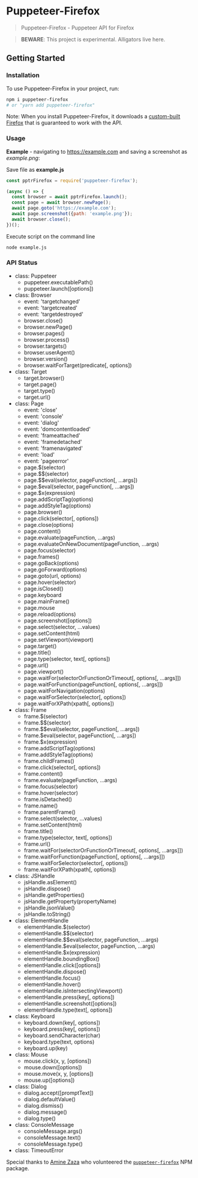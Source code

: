 # Puppeteer-Firefox

> Puppeteer-Firefox - Puppeteer API for Firefox

> **BEWARE**: This project is experimental. Alligators live here.

## Getting Started

### Installation

To use Puppeteer-Firefox in your project, run:

```bash
npm i puppeteer-firefox
# or "yarn add puppeteer-firefox"
```

Note: When you install Puppeteer-Firefox, it downloads a [custom-built Firefox](https://github.com/GoogleChrome/puppeteer/tree/master/experimental/juggler) that is guaranteed to work with the API.

### Usage

**Example** - navigating to https://example.com and saving a screenshot as *example.png*:

Save file as **example.js**

```js
const pptrFirefox = require('puppeteer-firefox');

(async () => {
  const browser = await pptrFirefox.launch();
  const page = await browser.newPage();
  await page.goto('https://example.com');
  await page.screenshot({path: 'example.png'});
  await browser.close();
})();
```

Execute script on the command line

```bash
node example.js
```


### API Status

- class: Puppeteer
  * puppeteer.executablePath()
  * puppeteer.launch([options])
- class: Browser
  * event: 'targetchanged'
  * event: 'targetcreated'
  * event: 'targetdestroyed'
  * browser.close()
  * browser.newPage()
  * browser.pages()
  * browser.process()
  * browser.targets()
  * browser.userAgent()
  * browser.version()
  * browser.waitForTarget(predicate[, options])
- class: Target
  * target.browser()
  * target.page()
  * target.type()
  * target.url()
- class: Page
  * event: 'close'
  * event: 'console'
  * event: 'dialog'
  * event: 'domcontentloaded'
  * event: 'frameattached'
  * event: 'framedetached'
  * event: 'framenavigated'
  * event: 'load'
  * event: 'pageerror'
  * page.$(selector)
  * page.$$(selector)
  * page.$$eval(selector, pageFunction[, ...args])
  * page.$eval(selector, pageFunction[, ...args])
  * page.$x(expression)
  * page.addScriptTag(options)
  * page.addStyleTag(options)
  * page.browser()
  * page.click(selector[, options])
  * page.close(options)
  * page.content()
  * page.evaluate(pageFunction, ...args)
  * page.evaluateOnNewDocument(pageFunction, ...args)
  * page.focus(selector)
  * page.frames()
  * page.goBack(options)
  * page.goForward(options)
  * page.goto(url, options)
  * page.hover(selector)
  * page.isClosed()
  * page.keyboard
  * page.mainFrame()
  * page.mouse
  * page.reload(options)
  * page.screenshot([options])
  * page.select(selector, ...values)
  * page.setContent(html)
  * page.setViewport(viewport)
  * page.target()
  * page.title()
  * page.type(selector, text[, options])
  * page.url()
  * page.viewport()
  * page.waitFor(selectorOrFunctionOrTimeout[, options[, ...args]])
  * page.waitForFunction(pageFunction[, options[, ...args]])
  * page.waitForNavigation(options)
  * page.waitForSelector(selector[, options])
  * page.waitForXPath(xpath[, options])
- class: Frame
  * frame.$(selector)
  * frame.$$(selector)
  * frame.$$eval(selector, pageFunction[, ...args])
  * frame.$eval(selector, pageFunction[, ...args])
  * frame.$x(expression)
  * frame.addScriptTag(options)
  * frame.addStyleTag(options)
  * frame.childFrames()
  * frame.click(selector[, options])
  * frame.content()
  * frame.evaluate(pageFunction, ...args)
  * frame.focus(selector)
  * frame.hover(selector)
  * frame.isDetached()
  * frame.name()
  * frame.parentFrame()
  * frame.select(selector, ...values)
  * frame.setContent(html)
  * frame.title()
  * frame.type(selector, text[, options])
  * frame.url()
  * frame.waitFor(selectorOrFunctionOrTimeout[, options[, ...args]])
  * frame.waitForFunction(pageFunction[, options[, ...args]])
  * frame.waitForSelector(selector[, options])
  * frame.waitForXPath(xpath[, options])
- class: JSHandle
  * jsHandle.asElement()
  * jsHandle.dispose()
  * jsHandle.getProperties()
  * jsHandle.getProperty(propertyName)
  * jsHandle.jsonValue()
  * jsHandle.toString()
- class: ElementHandle
  * elementHandle.$(selector)
  * elementHandle.$$(selector)
  * elementHandle.$$eval(selector, pageFunction, ...args)
  * elementHandle.$eval(selector, pageFunction, ...args)
  * elementHandle.$x(expression)
  * elementHandle.boundingBox()
  * elementHandle.click([options])
  * elementHandle.dispose()
  * elementHandle.focus()
  * elementHandle.hover()
  * elementHandle.isIntersectingViewport()
  * elementHandle.press(key[, options])
  * elementHandle.screenshot([options])
  * elementHandle.type(text[, options])
- class: Keyboard
  * keyboard.down(key[, options])
  * keyboard.press(key[, options])
  * keyboard.sendCharacter(char)
  * keyboard.type(text, options)
  * keyboard.up(key)
- class: Mouse
  * mouse.click(x, y, [options])
  * mouse.down([options])
  * mouse.move(x, y, [options])
  * mouse.up([options])
- class: Dialog
  * dialog.accept([promptText])
  * dialog.defaultValue()
  * dialog.dismiss()
  * dialog.message()
  * dialog.type()
- class: ConsoleMessage
  * consoleMessage.args()
  * consoleMessage.text()
  * consoleMessage.type()
- class: TimeoutError


Special thanks to [Amine Zaza](https://bitbucket.org/aminerop/) who volunteered the [`puppeteer-firefox`](https://www.npmjs.com/package/puppeteer-firefox) NPM package.
